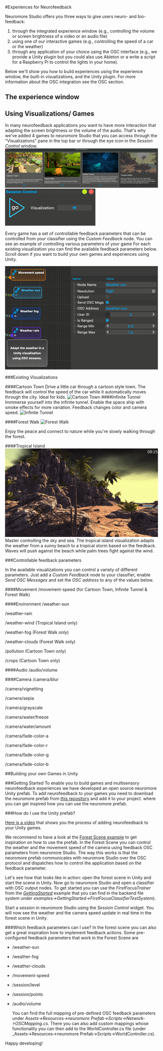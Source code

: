 #Experiences for Neurofeedback

Neuromore Studio offers you three ways to give users neuro- and bio-feedback:

1. through the integrated experience window (e.g., controlling the volume or screen brightness of a video or an audio file)
2. using one of our interactive games (e.g., controlling the speed of a car or the weather)
3. through any application of your choice using the OSC interface (e.g., we provide a Unity plugin but you could also use Ableton or a write a script for a Raspberry Pi to control the lights in your home).

Below we'll show you how to build experiences using the experience window, the built-in visualizations, and the Unity plugin. For more information about the OSC integration see the OSC section.

## The experience window

## Using Visualizations/ Games

In many neurofeedback applications you want to have more interaction that adapting the screen brightness or the volume of the audio.
That's why we've added 4 games to neuromore Studio that you can access through the "Visualizations" pane in the top bar or through the eye icon in the _Session Control_ window.
![Visualizations](../neuromoreStudio/Images/Visualizations/visualizations.png)
![Visualizations](../neuromoreStudio/Images/Visualizations/session_control_vis.png)

Every game has a set of controllable feedback parameters that can be controlled from your classifier using the _Custom Feedback_ node.
You can see an example of controlling various parameters of your game
For each existing visualization you can find the available feedback parameters below. Scroll down if you want to build your own games and experiences using Unity.

![Visualizations](../neuromoreStudio/Images/Visualizations/custom_feedback_osc.png)

###Existing Visualizations

####Cartoon Town
Drive a little car through a cartoon style town. The feedback will control the speed of the car while it automatically moves through the city. Ideal for kids.
![Cartoon Town](../neuromoreStudio/Images/Visualizations/cartoon_town.gif)
####Infinite Tunnel
Immmerse yourself into the infinite tunnel. Enable the space ship with smoke effects for more variation. Feedback changes color and camera speed.
![Infinite Tunnel](../neuromoreStudio/Images/Visualizations/infinite_tunnel.gif)

####Forest Walk
![Forest Walk](../neuromoreStudio/Images/Visualizations/forest_walk.gif)

Enjoy the peace and connect to nature while you're slowly walking through the forest.

####Tropical Island
![Tropical Island](../neuromoreStudio/Images/Visualizations/tropical_island.gif)
Master controlling the sky and sea. The tropical island visualization adapts the weather from a sunny beach to a tropical storm based on the feedback. Waves will push against the beach while palm trees fight against the wind.

###Controllable feedback parameters

In the available visualizations you can control a variety of different parameters. Just add a _Custom Feedback_ node to your classifier, enable _Send OSC Messages_ and set the _OSC address_ to any of the values below.

####Movement
/movement-speed (for Cartoon Town, Infinite Tunnel & Forest Walk)

####Environment
/weather-sun

/weather-rain

/weather-wind (Tropical Island only)

/weather-fog (Forest Walk only)

/weather-clouds (Forest Walk only)

/pollution (Cartoon Town only)

/crops (Cartoon Town only)

####Audio
/audio/volume

####Camera
/camera/blur

/camera/vignetting

/camera/sepia

/camera/grayscale

/camera/water/freeze

/camera/water/amount

/camera/fade-color-a

/camera/fade-color-r

/camera/fade-color-g

/camera/fade-color-b

##Building your own Games in Unity

###Getting Started
To enable you to build games and multisensory neurofeedback experiences we have developed an open source neuromore Unity prefab.
To add neurofeedback to your games you need to download the neuromore prefab from [this repository](https://github.com/neuromore/studio-visualizations-free) and add it to your project. where you can get inspired how you can use the neuromore prefab.

###How do I use the Unity prefab?

[Here is a video](https://www.youtube.com/watch?v=-kPzBAyA-og) that shows you the process of adding neurofeedback to your Unity games.

We recommend to have a look at the [Forest Scene example](https://github.com/neuromore/studio-visualizations-free) to get inspiration on how to use the prefab. In the Forest Scene you can control the weather and the movement speed of the camera using feedback OSC parameters from neuromore Studio.
The way this works is that the neuromore prefab communicates with neuromore Studio over the OSC protocol and dispatches how to control the application based on the feedback parameter.

Let's see how that looks like in action: open the forest scene in Unity and start the scene in Unity.
Now go to neuromore Studio and open a classifier with OSC output nodes. To get started you can use the _FirstFocusTrainer_ from the [_GettingStarted_](./Tutorial_GettingStarted.md) example that you can find in the backend file system under _examples->GettingStarted->FirstFocusClassifierTestSystem_).

Start a session in neuromore Studio using the _Session Control_ widget. You will now see the weather and the camera speed update in real time in the forest scene in Unity.

###Which feedback parameters can I use?
In the forest scene you can also get a great inspiration how to implement feedback actions. Some pre-configured feedback parameters that work in the Forest Scene are

- /weather-sun

- /weather-fog

- /weather-clouds

- /movement-speed

- /session/level

- /session/points

- /audio/volume

  You can find the full mapping of pre-defined OSC feedback parameters under _Assets->Resources->neuromore Prefab->Scripts->Network->OSCMapping.cs_.
  There you can also add custom mappings whose functionality you can then add to the WorldController.cs file (under \_Assets->Resources->neuromore Prefab->Scripts->WorldController.cs).

Happy developing!

